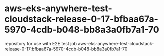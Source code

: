 # aws-eks-anywhere-test-cloudstack-release-0-17-bfbaa67a-5970-4cdb-b048-bb8a3a0fb7a1-70
repository for use with E2E test job aws-eks-anywhere-test-cloudstack-release-0-17:bfbaa67a-5970-4cdb-b048-bb8a3a0fb7a1-70

